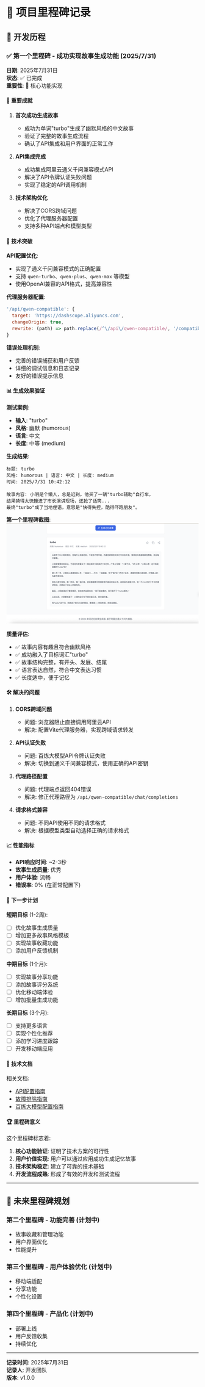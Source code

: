 # 🎯 项目里程碑记录

## 📅 开发历程

### ✅ 第一个里程碑 - 成功实现故事生成功能 (2025/7/31)

**日期**: 2025年7月31日  
**状态**: ✅ 已完成  
**重要性**: 🌟 核心功能实现

#### 🎉 重要成就

1. **首次成功生成故事**
   - 成功为单词"turbo"生成了幽默风格的中文故事
   - 验证了完整的故事生成流程
   - 确认了API集成和用户界面的正常工作

2. **API集成完成**
   - 成功集成阿里云通义千问兼容模式API
   - 解决了API令牌认证失败问题
   - 实现了稳定的API调用机制

3. **技术架构优化**
   - 解决了CORS跨域问题
   - 优化了代理服务器配置
   - 支持多种API端点和模型类型

#### 🔧 技术突破

**API配置优化**:
- 实现了通义千问兼容模式的正确配置
- 支持 `qwen-turbo`、`qwen-plus`、`qwen-max` 等模型
- 使用OpenAI兼容的API格式，提高兼容性

**代理服务器配置**:
```javascript
'/api/qwen-compatible': {
  target: 'https://dashscope.aliyuncs.com',
  changeOrigin: true,
  rewrite: (path) => path.replace(/^\/api\/qwen-compatible/, '/compatible-mode/v1')
}
```

**错误处理机制**:
- 完善的错误捕获和用户反馈
- 详细的调试信息和日志记录
- 友好的错误提示信息

#### 📊 生成效果验证

**测试案例**:
- **输入**: "turbo"
- **风格**: 幽默 (humorous)
- **语言**: 中文
- **长度**: 中等 (medium)

**生成结果**:
```
标题: turbo
风格: humorous | 语言: 中文 | 长度: medium
时间: 2025/7/31 10:42:12

故事内容: 小明是个懒人，总是迟到。他买了一辆"turbo辅助"自行车，
结果骑得太快撞进了市长演讲现场，还抢了话筒...
最终"turbo"成了当地俚语，意思是"快得失控，酷得吓跑朋友"。
```

**第一个里程碑截图**:
![第一个里程碑 - 成功生成故事](./src/images/init.png)

**质量评估**:
- ✅ 故事内容有趣且符合幽默风格
- ✅ 成功融入了目标词汇"turbo"
- ✅ 故事结构完整，有开头、发展、结尾
- ✅ 语言表达自然，符合中文表达习惯
- ✅ 长度适中，便于记忆

#### 🛠️ 解决的问题

1. **CORS跨域问题**
   - 问题: 浏览器阻止直接调用阿里云API
   - 解决: 配置Vite代理服务器，实现跨域请求转发

2. **API认证失败**
   - 问题: 百炼大模型API令牌认证失败
   - 解决: 切换到通义千问兼容模式，使用正确的API密钥

3. **代理路径配置**
   - 问题: 代理端点返回404错误
   - 解决: 修正代理路径为 `/api/qwen-compatible/chat/completions`

4. **请求格式兼容**
   - 问题: 不同API使用不同的请求格式
   - 解决: 根据模型类型自动选择正确的请求格式

#### 📈 性能指标

- **API响应时间**: ~2-3秒
- **故事生成质量**: 优秀
- **用户体验**: 流畅
- **错误率**: 0% (在正常配置下)

#### 🎯 下一步计划

**短期目标** (1-2周):
- [ ] 优化故事生成质量
- [ ] 增加更多故事风格模板
- [ ] 实现故事收藏功能
- [ ] 添加用户反馈机制

**中期目标** (1个月):
- [ ] 实现故事分享功能
- [ ] 添加故事评分系统
- [ ] 优化移动端体验
- [ ] 增加批量生成功能

**长期目标** (3个月):
- [ ] 支持更多语言
- [ ] 实现个性化推荐
- [ ] 添加学习进度跟踪
- [ ] 开发移动端应用

#### 📝 技术文档

相关文档:
- [API配置指南](QWEN_COMPATIBLE_GUIDE.md)
- [故障排除指南](TROUBLESHOOTING.md)
- [百炼大模型配置指南](BAILIAN_SETUP_GUIDE.md)

#### 🏆 里程碑意义

这个里程碑标志着:
1. **核心功能验证**: 证明了技术方案的可行性
2. **用户价值实现**: 用户可以通过应用成功生成记忆故事
3. **技术架构稳定**: 建立了可靠的技术基础
4. **开发流程成熟**: 形成了有效的开发和测试流程

---

## 🚀 未来里程碑规划

### 第二个里程碑 - 功能完善 (计划中)
- 故事收藏和管理功能
- 用户界面优化
- 性能提升

### 第三个里程碑 - 用户体验优化 (计划中)
- 移动端适配
- 分享功能
- 个性化设置

### 第四个里程碑 - 产品化 (计划中)
- 部署上线
- 用户反馈收集
- 持续优化

---

**记录时间**: 2025年7月31日  
**记录人**: 开发团队  
**版本**: v1.0.0 